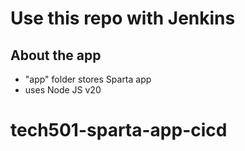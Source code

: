# Use this repo with Jenkins

## About the app
- "app" folder stores Sparta app
- uses Node JS v20
# tech501-sparta-app-cicd
